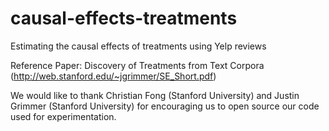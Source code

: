 # causal-effects-treatments
Estimating the causal effects of treatments using Yelp reviews

Reference Paper: Discovery of Treatments from Text Corpora (http://web.stanford.edu/~jgrimmer/SE_Short.pdf)

We would like to thank Christian Fong (Stanford University) and Justin Grimmer (Stanford University) for encouraging us to open source our code used for experimentation.

